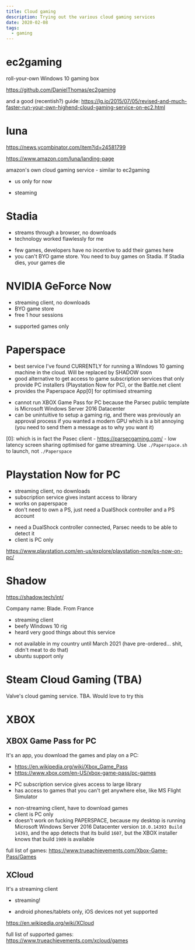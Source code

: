```yaml
---
title: Cloud gaming
description: Trying out the various cloud gaming services
date: 2020-02-08
tags:
  - gaming
---
```


# ec2gaming
roll-your-own Windows 10 gaming box

https://github.com/DanielThomas/ec2gaming

and a good (recentish?) guide: https://lg.io/2015/07/05/revised-and-much-faster-run-your-own-highend-cloud-gaming-service-on-ec2.html

# luna
https://news.ycombinator.com/item?id=24581799

https://www.amazon.com/luna/landing-page

amazon's own cloud gaming service - similar to ec2gaming

- us only for now
+ steaming



# Stadia
+ streams through a browser, no downloads
+ technology worked flawlessly for me
- few games, developers have no incentive to add their games here
- you can't BYO game store. You need to buy games on Stadia. If Stadia dies, your games die

# NVIDIA GeForce Now
+ streaming client, no downloads
+ BYO game store
+ free 1 hour sessions
- supported games only

# Paperspace
+ best service I've found CURRENTLY for running a Windows 10 gaming machine in the cloud. Will be replaced by SHADOW soon
+ good alternative to get access to game subscription services that only provide PC installers (Playstation Now for PC), or the Battle.net client
+ provides the Paperspace App[0] for optimised streaming
- cannot run XBOX Game Pass for PC because the Parsec public template is Microsoft Windows Server 2016 Datacenter
- can be unintuitive to setup a gaming rig, and there was previously an approval process if you wanted a modern GPU which is a bit annoying (you need to send them a message as to why you want it)

[0]: which is in fact the Pasec client - https://parsecgaming.com/ - low latency screen sharing optimised for game streaming. Use `./Paperspace.sh` to launch, not `./Paperspace`

# Playstation Now for PC
+ streaming client, no downloads
+ subscription service gives instant access to library
+ works on paperspace
+ don't need to own a PS, just need a DualShock controller and a PS account
- need a DualShock controller connected, Parsec needs to be able to detect it
- client is PC only

https://www.playstation.com/en-us/explore/playstation-now/ps-now-on-pc/

# Shadow
https://shadow.tech/int/

Company name: Blade. From France

+ streaming client
+ beefy Windows 10 rig
+ heard very good things about this service
- not available in my country until March 2021 (have pre-ordered... shit, didn't meat to do that)
- ubuntu support only

# Steam Cloud Gaming (TBA)
Valve's cloud gaming service. TBA. Would love to try this

# XBOX
## XBOX Game Pass for PC
It's an app, you download the games and play on a PC:
- https://en.wikipedia.org/wiki/Xbox_Game_Pass
- https://www.xbox.com/en-US/xbox-game-pass/pc-games

+ PC subscription service gives access to large library
+ has access to games that you can't get anywhere else, like MS Flight Simulator
- non-streaming client, have to download games
- client is PC only
- doesn't work on fucking PAPERSPACE, because my desktop is running Microsoft Windows Server 2016 Datacenter version `10.0.14393 Build 14393`, and the app detects that its build `1607`, but the XBOX installer knows that build `1909` is available

full list of games: https://www.trueachievements.com/Xbox-Game-Pass/Games

## XCloud
It's a streaming client

+ streaming!
- android phones/tablets only, iOS devices not yet supported

https://en.wikipedia.org/wiki/XCloud

full list of supported games: https://www.trueachievements.com/xcloud/games
